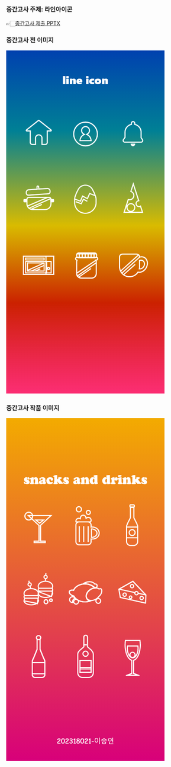 ### 중간고사 주제: 라인아이콘 
👉🏻[중간고사 제출 PPTX](https://docs.google.com/presentation/d/1NQ_IrXmytYB4M-Q4RYBeqE-tYWBfGgXC/edit?usp=drivesdk&ouid=113462809041377381344&rtpof=true&sd=true)  
  
### 중간고사 전 이미지 
![중간연습]( /image/a.png )  
  
### 중간고사 작품 이미지 
![중간고사]( /image/lineicon.png )  
